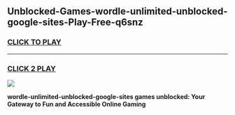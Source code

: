 
## Unblocked-Games-wordle-unlimited-unblocked-google-sites-Play-Free-q6snz
<h3>
<a href="https://premium76.site?title=wordle-unlimited-unblocked-google-sites&ref=21A">CLICK TO PLAY</a></h3>
<hr>

<h3>
<a href="https://premium76.site?title=wordle-unlimited-unblocked-google-sites&ref=21A">CLICK 2 PLAY</a>
  
</h3>

<a href="https://premium76.site?title=wordle-unlimited-unblocked-google-sites&ref=21A"><img src="https://clearcache.store/games.png"></a>


**wordle-unlimited-unblocked-google-sites games unblocked: Your Gateway to Fun and Accessible Online Gaming**
